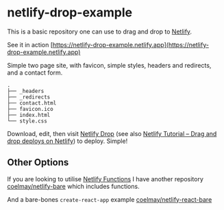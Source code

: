 # netlify-drop-example

This is a basic repository one can use to drag and drop to [Netlify](https://netlify.com).

See it in action [https://netlify-drop-example.netlify.app](https://netlify-drop-example.netlify.app)

Simple two page site, with favicon, simple styles, headers and redirects, and a contact form.

```
.
├── _headers
├── _redirects
├── contact.html
├── favicon.ico
├── index.html
└── style.css
```

Download, edit, then visit [Netlify Drop](http://netlify.com/drop) (see also [Netlify Tutorial – Drag and drop deploys on Netlify](https://youtu.be/etZ9HSUoTPU)) to deploy. Simple! 

## Other Options

If you are looking to utilise [Netlify Functions](https://www.netlify.com/products/functions/) I have another repository [coelmay/netlify-bare](https://github.com/coelmay/netlify-bare) which includes functions.

And a bare-bones `create-react-app` example [coelmay/netlify-react-bare](https://github.com/coelmay/netlify-react-bare)
